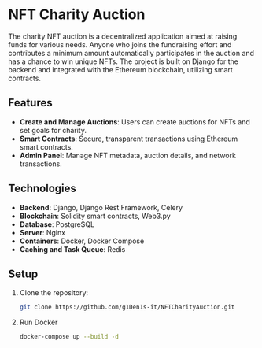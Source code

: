 # NFT Charity Auction

The charity NFT auction is a decentralized application aimed at raising funds for various needs. Anyone who joins the fundraising effort and contributes a minimum amount automatically participates in the auction and has a chance to win unique NFTs. The project is built on Django for the backend and integrated with the Ethereum blockchain, utilizing smart contracts.
## Features

- **Create and Manage Auctions**: Users can create auctions for NFTs and set goals for charity.
- **Smart Contracts**: Secure, transparent transactions using Ethereum smart contracts.
- **Admin Panel**: Manage NFT metadata, auction details, and network transactions.

## Technologies

- **Backend**: Django, Django Rest Framework, Celery
- **Blockchain**: Solidity smart contracts, Web3.py
- **Database**: PostgreSQL
- **Server**: Nginx
- **Containers**: Docker, Docker Compose 
- **Caching and Task Queue**: Redis

## Setup

1. Clone the repository:
   ```bash
   git clone https://github.com/g1Den1s-it/NFTCharityAuction.git

2. Run Docker 
   ```bash
   docker-compose up --build -d 
